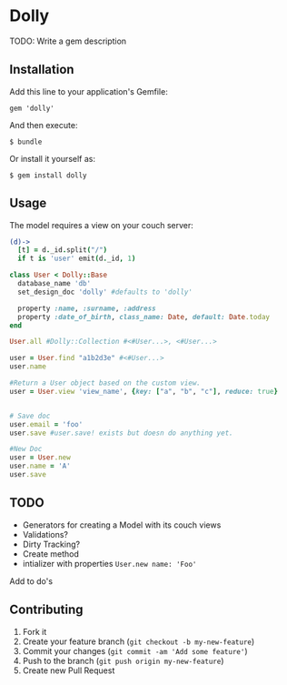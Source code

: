 # Dolly

TODO: Write a gem description

## Installation

Add this line to your application's Gemfile:

    gem 'dolly'

And then execute:

    $ bundle

Or install it yourself as:

    $ gem install dolly

## Usage

The model requires a view on your couch server:

```coffeescript
(d)->
  [t] = d._id.split("/")
  if t is 'user' emit(d._id, 1)
```

```ruby
class User < Dolly::Base
  database_name 'db'
  set_design_doc 'dolly' #defaults to 'dolly'

  property :name, :surname, :address
  property :date_of_birth, class_name: Date, default: Date.today
end

User.all #Dolly::Collection #<#User...>, <#User...>

user = User.find "a1b2d3e" #<#User...>
user.name

#Return a User object based on the custom view.
user = User.view 'view_name', {key: ["a", "b", "c"], reduce: true}


# Save doc
user.email = 'foo'
user.save #user.save! exists but doesn do anything yet.

#New Doc
user = User.new
user.name = 'A'
user.save
```

## TODO
  * Generators for creating a Model with its couch views
  * Validations?
  * Dirty Tracking?
  * Create method
  * intializer with properties ```User.new name: 'Foo'```
 
  Add to do's

## Contributing

1. Fork it
2. Create your feature branch (`git checkout -b my-new-feature`)
3. Commit your changes (`git commit -am 'Add some feature'`)
4. Push to the branch (`git push origin my-new-feature`)
5. Create new Pull Request
